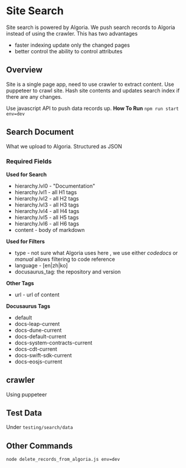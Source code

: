 # Site Search

Site search is powered by Algoria. We push search records to Algoria instead of using the crawler. This has two advantages
- faster indexing update only the changed pages
- better control the ability to control attributes

## Overview

Site is a single page app, need to use crawler to extract content. Use puppeteer to crawl site. Hash site contents and updates search index if there are any changes.

Use javascript API to push data records up.
**How To Run**
`npm run start env=dev`

## Search Document

What we upload to Algoria. Structured as JSON

### Required Fields

**Used for Search**
- hierarchy.lvl0 - "Documentation"
- hierarchy.lvl1 - all  H1 tags
- hierarchy.lvl2 - all H2 tags
- hierarchy.lvl3 - all H3 tags
- hierarchy.lvl4 - all H4 tags
- hierarchy.lvl5 - all H5 tags
- hierarchy.lvl6 - all H6 tags
- content - body of markdown

**Used for Filters**
- type - not sure what Algoria uses here , we use either *codedocs* or *manual* allows filtering to code reference
- language - [en|zh|ko]
- docusaurus_tag: the repository and version

**Other Tags**
- url - url of content

**Docusaurus Tags**
- default
- docs-leap-current
- docs-dune-current
- docs-default-current
- docs-system-contracts-current
- docs-cdt-current
- docs-swift-sdk-current
- docs-eosjs-current


## crawler
Using puppeteer

## Test Data
Under `testing/search/data`

## Other Commands
`node delete_records_from_algoria.js env=dev`
